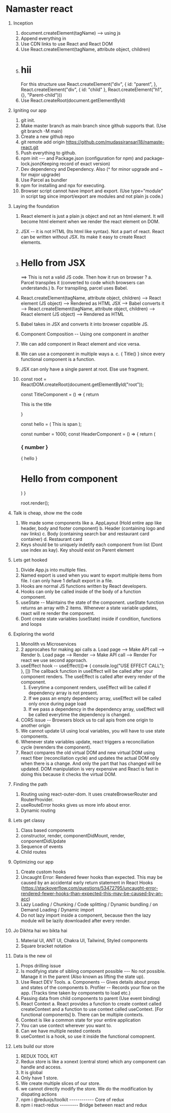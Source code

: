 # Namaster react

1. Inception    
    1. document.createElement(tagName) --> using js
    2. Append everything in <div id= "root"></div>
    3. Use CDN links to use React and React DOM
    4. Use React.createElement(tagName, attribute object, children)
    5. <div id="parent">
            <div id="child">
                <h1>hii</h1>
            </div>
        </div>
        For this structure use React.createElement("div", { id: "parent", }, React.createElement("div", { id: "child" }, React.createElement("h1", {}, "Parent-child")))
    6. Use React.createRoot(document.getElementById)

2. Igniting our app
    1. git init.
    2. Make master branch as main branch since github supports that. (Use git branch -M main)
    3. Create a new github repo
    4. git remote add origin https://github.com/mudassiransari18/namaste-react.git
    5. Push everything to github.
    6. npm init ---  and Package.json (configuration for npm) and package-lock.json(Keeping record of exact version)
    7. Dev dependency and Dependency.  Also (^ for minor upgrade and ~ for major upgrade)
    8. Use Parcel as bundler
    9. npm for installing and npx for executing.
    10. Browser script cannot have import and export. (Use type="module" in script tag since import/export are modules and not plain js code.)

3. Laying the foundation
    1. React element is just a plain js object and not an html element. It will become html element when we render the react element on DOM.
    2. JSX -- it is not HTML (Its html like syntax). Not a part of react. React can be written without JSX. Its make it easy to create React elements.
    3. <h1> Hello from JSX</h1> ==> This is not a valid JS code. Then how it run on browser ? 
        a. Parcel transpiles it  (converted to code which browsers can understands.)
        b. For transpiling, parcel uses Babel.
    4. React.createElement(tagName, attribute object, children) --> React element (JS object) --> Rendered as HTML
       JSX --> Babel converts it --> React.createElement(tagName, attribute object, children) --> React element (JS object) --> Rendered as HTML
    5. Babel takes in JSX and converts it into browser copatible JS.
    6. Component Composition -- Using one component in another 
    7. We can add component in React element and vice versa.
    8. We can use a component in multiple ways 
        a. <Title />
        b. <Title> </Title>
        c. { Title() } since every functional component is a function.
    9. JSX can only have a single parent at root. Else use fragment.
    10. const root = ReactDOM.createRoot(document.getElementById("root"));

        const TitleComponent = () => {
            return <p>This is the title</p>
        }

        const hello = ( <span> This is span </span> );

        const number = 1000;
        const HeaderComponent = () => {
            return (
                <div>
                    <TitleComponent />
                    <h3> { number } </h3>
                    { hello }
                    <h1>Hello from component</h1>
                </div>
            )
        }

        root.render(<HeaderComponent />); 

4. Talk is cheap, show me the code
    1. We made some components like 
        a. AppLayout (Hold entire app like header, body and footer component)
        b. Header (containing logo and nav links)
        c. Body (containing search bar and restaurant card container)
        d. Restaurant card
    2. Keys should be to uniquely indetify each component from list (Dont use index as kay). Key should exist on Parent element

5. Lets get hooked
    1. Divide App.js into multiple files.
    2. Named export is used when you want to export multiple items from file. I can only have 1 default export in a file.
    3. Hooks are normal JS functions written by React developers.
    4. Hooks can only be called inside of the body of a function component.
    5. useState -- Maintains the state of the component. useState function returns an array with 2 items. Whenever a state variable updates, react will re render the component.
    6. Dont create state variables (useState) inside if condition, functions and loops

6. Exploring the world
    1. Monolith vs Microservices
    2. 2 approcahes for making api calls
        a. Load page --> Make API call --> Render
        b. Load page --> Render --> Make API call --> Render
        For react we use second approach.
    3. useEffect hook -- 
        useEffect(()=> {
            console.log("USE EFFECT CALL");
        }, []) 
        The callback function in useEffect will be called after your component renders.
        The useEffect is called after every render of the component. 
        1. Everytime a component renders, useEffect will be called if dependency array is not present.
        2. If we pass an empty dependency array, useEffect will be called only once during page load
        3. If we pass a dependency in the dependency array, useEffect will be called everytime the dependency is changed.
    4. CORS issue -- Browsers block us to call apis from one origin to another origin
    5. We cannot update UI using local variables, you will have to use state components.
    6. Whenever state variables update, react triggers a reconciliation cycle (rerenders the component).
    7. React compares the old virtual DOM and new virtual DOM using react fiber (reconciliation cycle) and updates the actual DOM only when there is a change. And only the part 
        that  has changed will be updated. DOM manipulation is very expensive and React is fast in doing this because it checks the virtual DOM.

7. Finding the path
    1. Routing using react-outer-dom. It uses createBrowserRouter and RouterProvider.
    2. useRouteError hooks gives us more info about error.
    3. Dynamic routing

8. Lets get classy
    1. Class based components
    2. constructor, render, componentDidMount, render, conponentDidUpdate
    3. Sequence of events
    4. Child routes

9. Optimizing our app
    1. Create custom hooks
    2. Uncaught Error: Rendered fewer hooks than expected. This may be caused by an accidental early return statement in React Hooks (https://stackoverflow.com/questions/53472795/uncaught-error-rendered-fewer-hooks-than-expected-this-may-be-caused-by-an-acc)
    3. Lazy Loading / Chunking / Code splitting / Dynamic bundling / on Demand Loading / Dynamic import 
    4. Do not lazy import inside a component, because then the lazy module will be lazily downloaded after every render.

10. Jo Dikhta hai wo bikta hai
    1. Material UI, ANT UI, Chakra UI, Tailwind, Styled components
    2. Square bracket notation

11. Data is the new oil
    1. Props drilling issue
    2. Is modifying state of sibling component possible --- No not possible. Manage it in the parent (Also known as lifting the state up).
    3. Use React DEV Tools. 
        a. Components -- Gives details about props and states of the components
        b. Profiler -- Records your flow on the app. (Tracks time taken by components to load etc.)
    4. Passing data from child components to parent (Use event binding)
    5. React Context
        a. React provides a function to create context called createContext and a function to use context called useContext. [For functional components]
        b. There can be multiple contexts.
    6. Context is like a common state for your entire application
    7. You can use contect wherever you want to.
    8. Can we have multiple nested contexts
    9. useContext is a hook, so use it inside the functional comopnent.

12. Lets build our store
    1. REDUX TOOL KIT 
    2. Redux store is like a xonext (central store) which any component can handle and access.
    3. It is global
    4. Only have 1 store.
    5. We create multiple slices of our store.
    6. we cannot directly modify the store. We do the modification by dispating actions
    7. npm i @reduxjs/toolkit ------------ Core of redux
    8. npm i react-redux  --------- Bridge between react and redux